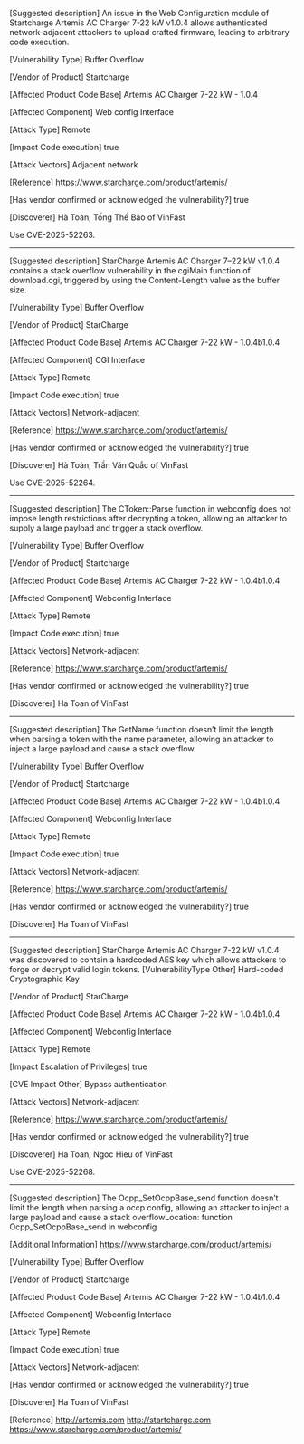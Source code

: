 [Suggested description]
An issue in the Web Configuration module of Startcharge Artemis AC
Charger 7-22 kW v1.0.4 allows authenticated network-adjacent attackers
to upload crafted firmware, leading to arbitrary code execution.

[Vulnerability Type]
Buffer Overflow

[Vendor of Product]
Startcharge

[Affected Product Code Base]
Artemis AC Charger 7-22 kW - 1.0.4

[Affected Component]
Web config Interface

[Attack Type]
Remote

[Impact Code execution]
true

[Attack Vectors]
Adjacent network

[Reference]
https://www.starcharge.com/product/artemis/

[Has vendor confirmed or acknowledged the vulnerability?]
true

[Discoverer]
Hà Toàn, Tống Thế  Bảo of VinFast

Use CVE-2025-52263.

------------------------------------------


[Suggested description]
StarCharge Artemis AC Charger 7–22 kW v1.0.4 contains a stack overflow vulnerability in the cgiMain function of download.cgi, triggered by using the Content-Length value as the buffer size.

[Vulnerability Type]
Buffer Overflow

[Vendor of Product]
StarCharge

[Affected Product Code Base]
Artemis AC Charger 7-22 kW - 1.0.4b1.0.4

[Affected Component]
CGI Interface

[Attack Type]
Remote

[Impact Code execution]
true

[Attack Vectors]
Network-adjacent

[Reference]
https://www.starcharge.com/product/artemis/

[Has vendor confirmed or acknowledged the vulnerability?]
true

[Discoverer]
Hà Toàn, Trần Văn Quắc of VinFast

Use CVE-2025-52264.

------------------------------------------

[Suggested description]
The CToken::Parse function in webconfig does not impose length restrictions after decrypting a token, allowing an attacker to supply a large payload and trigger a stack overflow.

[Vulnerability Type]
Buffer Overflow

[Vendor of Product]
Startcharge

[Affected Product Code Base]
Artemis AC Charger 7-22 kW - 1.0.4b1.0.4

[Affected Component]
Webconfig Interface

[Attack Type]
Remote

[Impact Code execution]
true

[Attack Vectors]
Network-adjacent

[Reference]
https://www.starcharge.com/product/artemis/

[Has vendor confirmed or acknowledged the vulnerability?]
true

[Discoverer]
Ha Toan of VinFast



------------------------------------------

[Suggested description]
The GetName function doesn’t limit the length when parsing a token with the name parameter, allowing an attacker to inject a large payload and cause a stack overflow.  

[Vulnerability Type]
Buffer Overflow

[Vendor of Product]
Startcharge

[Affected Product Code Base]
Artemis AC Charger 7-22 kW - 1.0.4b1.0.4

[Affected Component]
Webconfig Interface

[Attack Type]
Remote

[Impact Code execution]
true

[Attack Vectors]
Network-adjacent

[Reference]
https://www.starcharge.com/product/artemis/

[Has vendor confirmed or acknowledged the vulnerability?]
true

[Discoverer]
Ha Toan of VinFast



------------------------------------------
[Suggested description]
StarCharge Artemis AC Charger 7-22 kW v1.0.4 was discovered to contain
a hardcoded AES key which allows attackers to forge or decrypt valid
login tokens.
[VulnerabilityType Other]
Hard-coded Cryptographic Key

[Vendor of Product]
StarCharge

[Affected Product Code Base]
Artemis AC Charger 7-22 kW - 1.0.4b1.0.4

[Affected Component]
Webconfig Interface

[Attack Type]
Remote

[Impact Escalation of Privileges]
true

[CVE Impact Other]
Bypass authentication

[Attack Vectors]
Network-adjacent

[Reference]
https://www.starcharge.com/product/artemis/

[Has vendor confirmed or acknowledged the vulnerability?]
true

[Discoverer]
Ha Toan, Ngoc Hieu of VinFast

Use CVE-2025-52268.

------------------------------------------
[Suggested description]
The Ocpp_SetOcppBase_send function doesn’t limit the length when parsing a occp config, allowing an attacker to inject a large payload and cause a stack overflowLocation: function Ocpp_SetOcppBase_send in webconfig

[Additional Information]
https://www.starcharge.com/product/artemis/

[Vulnerability Type]
Buffer Overflow

[Vendor of Product]
Startcharge

[Affected Product Code Base]
Artemis AC Charger 7-22 kW - 1.0.4b1.0.4

[Affected Component]
Webconfig Interface

[Attack Type]
Remote

[Impact Code execution]
true

[Attack Vectors]
Network-adjacent

[Has vendor confirmed or acknowledged the vulnerability?]
true

[Discoverer]
Ha Toan of VinFast

[Reference]
http://artemis.com
http://startcharge.com
https://www.starcharge.com/product/artemis/


